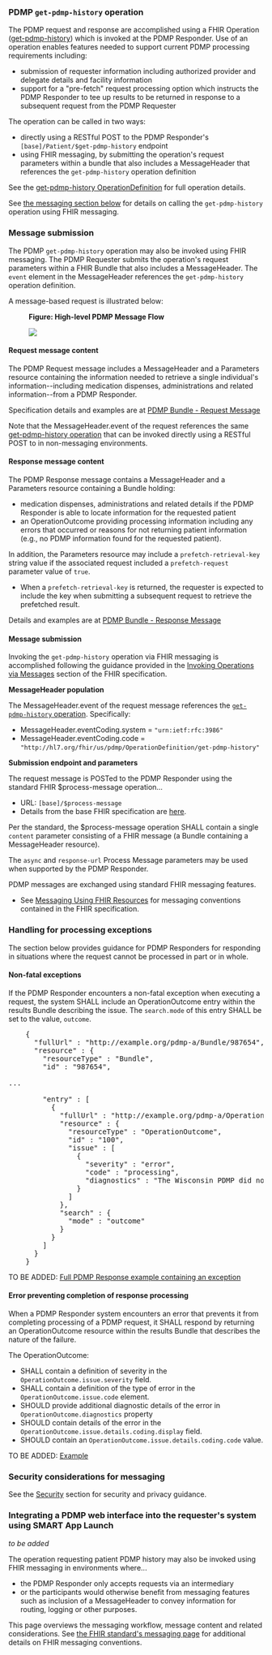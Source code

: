 ### PDMP `get-pdmp-history` operation

The PDMP request and response are accomplished using a FHIR Operation ([get-pdmp-history](OperationDefinition-get-pdmp-history.html)) which is invoked at the PDMP Responder. Use of an operation enables features needed to support current PDMP processing requirements including:

- submission of requester information including authorized provider and delegate details and facility information
- support for a "pre-fetch" request processing option which instructs the PDMP Responder to tee up results to be returned in response to a subsequent request from the PDMP Requester

The operation can be called in two ways:
- directly using a RESTful POST to the PDMP Responder's `[base]/Patient/$get-pdmp-history` endpoint
- using FHIR messaging, by submitting the operation's request parameters within a bundle that also includes a MessageHeader that references the `get-pdmp-history` operation definition

See the [get-pdmp-history OperationDefinition](OperationDefinition-get-pdmp-history.html) for full operation details.

See [the messaging section below](submission-options.html#message-submission) for details on calling the `get-pdmp-history` operation using FHIR messaging.

<p></p>

### Message submission
The PDMP  `get-pdmp-history` operation may also be invoked using FHIR messaging. The PDMP Requester submits the operation's request parameters within a FHIR Bundle that also includes a MessageHeader. The `event` element in the MessageHeader references the `get-pdmp-history` operation definition.

A message-based request is illustrated below:

<p></p>

<div>
<figure class="figure">
<figcaption class="figure-caption"><strong>Figure: High-level PDMP Message Flow</strong></figcaption>
  <p>
  <img src="message-flow.png" style="float:none">  
  </p>
</figure>
</div>

<p></p>

#### Request message content

The PDMP Request message includes a MessageHeader and a Parameters resource containing the information needed to retrieve a single individual's information--including medication dispenses, administrations and related information--from a PDMP Responder. 

Specification details and examples are at [PDMP Bundle - Request Message](StructureDefinition-pdmp-bundle-request-message.html) 

Note that the MessageHeader.event of the request references the same [get-pdmp-history operation](OperationDefinition-get-pdmp-history.html) that can be invoked directly using a RESTful POST to in non-messaging environments.
<p></p>

#### Response message content

The PDMP Response message contains a MessageHeader and a Parameters resource containing a Bundle holding:
- medication dispenses, administrations and related details if the PDMP Responder is able to locate information for the requested patient
- an OperationOutcome providing processing information including any errors that occurred or reasons for not returning patient information (e.g., no PDMP information found for the requested patient).

In addition, the Parameters resource may include a `prefetch-retrieval-key` string value if the associated request included a `prefetch-request` parameter value of `true`.
- When a `prefetch-retrieval-key` is returned, the requester is expected to include the key when submitting a subsequent request to retrieve the prefetched result.

<p></p>

Details and examples are at [PDMP Bundle - Response Message](StructureDefinition-pdmp-bundle-response-message.html) 

<p></p>

#### Message submission
Invoking the `get-pdmp-history` operation via FHIR messaging is accomplished following the guidance provided in the [Invoking Operations via Messages](http://hl7.org/fhir/messaging.html#operations) section of the FHIR specification.

**MessageHeader population**

The MessageHeader.event of the request message references the [`get-pdmp-history` operation](OperationDefinition-get-pdmp-history.html). Specifically:
- MessageHeader.eventCoding.system = `"urn:ietf:rfc:3986"`
- MessageHeader.eventCoding.code = `"http://hl7.org/fhir/us/pdmp/OperationDefinition/get-pdmp-history"`

**Submission endpoint and parameters**

The request message is POSTed to the PDMP Responder using the standard FHIR $process-message operation...
  - URL: `[base]/$process-message`
  - Details from the base FHIR specification are [here](https://www.hl7.org/fhir/operation-messageheader-process-message.html).

Per the standard, the $process-message operation SHALL contain a single `content` parameter consisting of a FHIR message (a Bundle containing a MessageHeader resource).  

The `async` and `response-url` Process Message parameters may be used when supported by the PDMP Responder.

PDMP messages are exchanged using standard FHIR messaging features. 
- See [Messaging Using FHIR Resources](https://www.hl7.org/fhir/messaging.html) for messaging conventions contained in the FHIR specification.

<p></p>


### Handling for processing exceptions

The section below provides guidance for PDMP Responders for responding in situations where the request cannot be processed in part or in whole.

<p></p>

#### Non-fatal exceptions

If the PDMP Responder encounters a non-fatal exception when executing a request, the system SHALL include an OperationOutcome entry within the results Bundle describing the issue. The `search.mode` of this entry SHALL  be set to the value, `outcome`.

<pre>
    {
      "fullUrl" : "http://example.org/pdmp-a/Bundle/987654",
      "resource" : {
        "resourceType" : "Bundle",
        "id" : "987654",

...

        "entry" : [
          {
            "fullUrl" : "http://example.org/pdmp-a/OperationOutcome/100",
            "resource" : {
              "resourceType" : "OperationOutcome",
              "id" : "100",
              "issue" : [
                {
                  "severity" : "error",
                  "code" : "processing",
                  "diagnostics" : "The Wisconsin PDMP did not respond within the timeout period. Returning only records from the Minnesota PDMP"
                }
              ]
            },
            "search" : {
              "mode" : "outcome"
            }
          }
        ]
      }
    }
</pre>

TO BE ADDED: [Full PDMP Response example containing an exception]()

<p></p>

#### Error preventing completion of response processing

When a PDMP Responder system encounters an error that prevents it from completing processing of a PDMP request, it  SHALL respond by returning an OperationOutcome resource within the results Bundle that describes the nature of the failure.

The OperationOutcome:

* SHALL contain a definition of severity in the `OperationOutcome.issue.severity` field. 
* SHALL contain a definition of the type of error in the `OperationOutcome.issue.code` element.
* SHOULD provide additional diagnostic details of the error in `OperationOutcome.diagnostics` property
* SHOULD contain details of the error in the `OperationOutcome.issue.details.coding.display` field.
* SHOULD contain an `OperationOutcome.issue.details.coding.code` value.

TO BE ADDED: [Example]()

<p></p>

### Security considerations for messaging

See the [Security](security.html) section for security and privacy guidance.

### Integrating a PDMP web interface into the requester's system using SMART App Launch

_to be added_



The operation requesting patient PDMP history may also be invoked using FHIR messaging in environments where... 

- the PDMP Responder only accepts requests via an intermediary
- or the participants would otherwise benefit from messaging features such as inclusion of a MessageHeader to convey information for routing, logging or other purposes. 

This page overviews the messaging workflow, message content and related considerations. See [the FHIR standard's messaging page](http://hl7.org/fhir/messaging.html) for additional details on FHIR messaging conventions.


<br>